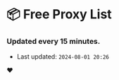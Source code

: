 # :package: Free Proxy List
### Updated every 15 minutes.

- Last updated: `2024-08-01 20:26`

:heart:
